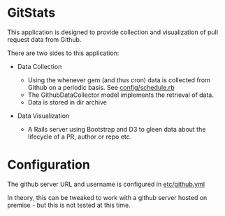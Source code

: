 # GitStats

This application is designed to provide collection and visualization of pull request data from Github.

There are two sides to this application:

* Data Collection

  * Using the whenever gem (and thus cron) data is collected from Github
   on a periodic basis. See [config/schedule.rb](config/schedule.rb)
  * The GithubDataCollector model implements the retrieval of data.
  * Data is stored in dir archive
  
* Data Visualization

  * A Rails server using Bootstrap and D3 to gleen data about the lifecycle of a PR, author or repo etc.
  
# Configuration

The github server URL and username is configured in [etc/github.yml](etc/github.yml)

In theory, this can be tweaked to work with a github server hosted on premise - but this is not tested at this time.
